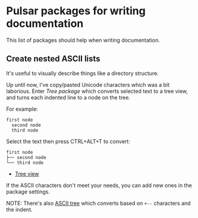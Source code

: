 # Pulsar packages for writing documentation

This list of packages should help when writing documentation.

## Create nested ASCII lists

It's useful to visually describe things like a directory structure.

Up until now, I've copy/pasted Unicode characters which was a bit laborious. Enter *Tree package* which converts selected text to a tree view, and turns each indented line to a node on the tree.

For example:

```
first node
  second node
  third node
```
Select the text then press CTRL+ALT+T to convert:
```
first node
├── second node
└── third node
```

* [Tree view](https://web.pulsar-edit.dev/packages/tree)

If the ASCII characters don't meet your needs, you can add new ones in the package settings.

NOTE: There's also [ASCII tree](https://web.pulsar-edit.dev/packages/ascii-tree) which converts based on `+--` characters and the indent.

